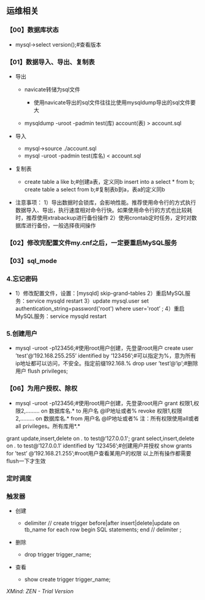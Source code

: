 ## 运维相关

### 【00】数据库状态

- mysql->select version();#查看版本

### 【01】数据导入、导出、复制表

- 导出

	- navicate转储为sql文件 

		- 使用navicate导出的sql文件往往比使用mysqldump导出的sql文件要大

	- mysqldump -uroot -padmin test(库)  account(表) > account.sql

- 导入

	- mysql->source ./account.sql
	- mysql -uroot -padmin  test(库名) < account.sql

- 复制表

	- create table a like b;#创建a表，定义同b
insert into a select * from b;
create table a select from b;#复制表b到a，表a的定义同b

- 注意事项：
1）导出数据时会锁库，会影响性能。推荐使用命令行的方式执行数据导入、导出，执行速度相对命令行快。如果使用命令行的方式也比较耗时，推荐使用xtrabackup进行备份操作
2）使用crontab定时任务，定时对数据库进行备份，一般选择夜间操作

### 【02】修改完配置文件my.cnf之后，一定要重启MySQL服务

### 【03】sql_mode

### 4.忘记密码

- 1）修改配置文件，设置：[mysqld] skip-grand-tables 
2）重启MySQL服务：service mysqld restart
3）update mysql.user set authentication_string=password('root') where user='root’ ;
4）重启MySQL服务：service mysqld restart

### 5.创建用户

- mysql -uroot -p123456;#使用root用户创建，先登录root用户
create user ’test'@‘192.168.255.255’ identified by ‘123456’;#可以指定为%，意为所有ip地址都可以访问，不安全。指定前缀192.168.%
drop user ’test’@‘ip’;#删除用户
flush privileges;

### 【06】为用户授权、除权

- mysql -uroot -p123456;#使用root用户创建，先登录root用户
grant 权限1,权限2,……… on 数据库名.* to 用户名 @IP地址或者%
revoke 权限1,权限2,……… on 数据库名.* from 用户名 @IP地址或者%
注：所有权限使用all或者all privileges。所有库用*.*

grant update,insert,delete on *.* to test@‘127.0.0.1';
grant select,insert,delete on *.* to test@‘127.0.0.1’ identified by ‘123456’;#创建用户并授权
show grants for ’test’ @‘192.168.21.255’;#root用户查看某用户的权限
以上所有操作都需要flush一下才生效

### 定时调度

### 触发器

- 创建

	- delimiter //
create trigger before|after insert|delete|update on tb_name for each row 
begin 
      SQL statements;
end //
delimiter ;

- 删除

	- drop trigger trigger_name;

- 查看

	- show create trigger trigger_name;

*XMind: ZEN - Trial Version*